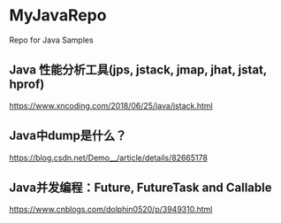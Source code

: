 # MyJavaRepo
Repo for Java Samples


## Java 性能分析工具(jps, jstack, jmap, jhat, jstat, hprof)

https://www.xncoding.com/2018/06/25/java/jstack.html

## Java中dump是什么？

https://blog.csdn.net/Demo__/article/details/82665178

## Java并发编程：Future, FutureTask and Callable

https://www.cnblogs.com/dolphin0520/p/3949310.html